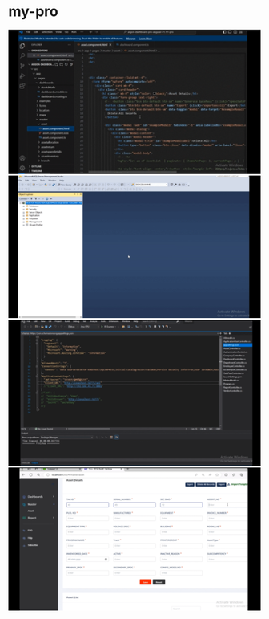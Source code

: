 # my-pro
![Alt text](asset/demo%201.gif) 
![Alt text](asset/demo%202.gif) 
![Alt text](asset/demo%203.gif) 
![Alt text](asset/demo%204.gif) 

